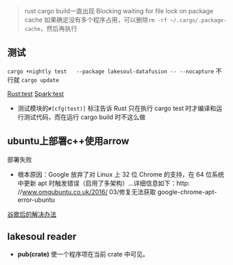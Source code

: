 > rust cargo build一直出现 Blocking waiting for file lock on package cache
如果确定没有多个程序占用，可以删除`rm -rf ~/.cargo/.package-cache`，然后再执行


## 测试
`cargo +nightly test   --package lakesoul-datafusion -- --nocapture`
不行就
`cargo update`

[Rust:test](https://github.com/lakesoul-io/LakeSoul/blob/main/rust/lakesoul-datafusion/src/test/upsert_tests.rs)
[Spark:test](https://github.com/lakesoul-io/LakeSoul/blob/main/lakesoul-spark/src/test/scala/org/apache/spark/sql/lakesoul/commands/UpsertSuiteBase.scala#L557)

* 测试模块的`#[cfg(test)]` 标注告诉 Rust 只在执行 cargo test 时才编译和运行测试代码，而在运行 cargo build 时不这么做


## ubuntu上部署c++使用arrow
部署失败
* 根本原因：Google 放弃了对 Linux 上 32 位 Chrome 的支持，在 64 位系统中更新 apt 时触发错误（启用了多架构）...详细信息如下：http: //www.omgubuntu.co.uk/2016/ 03/修复无法获取 google-chrome-apt-error-ubuntu

[谷歌后的解决办法](https://askubuntu.com/questions/741410/skipping-acquire-of-configured-file-main-binary-i386-packages-as-repository-x)


## lakesoul reader
* **pub(crate)** 使一个程序项在当前 crate 中可见。